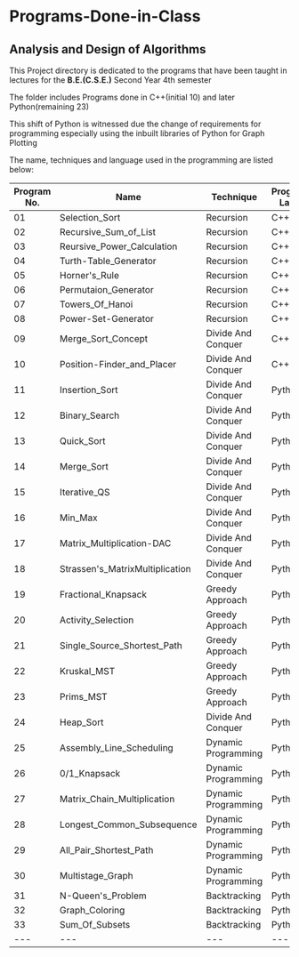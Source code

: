 # Programs-Done-in-Class
## Analysis and Design of Algorithms

<p> This Project directory is dedicated to the programs that have been taught in lectures for the <b>B.E.(C.S.E.)</b> Second Year 4th semester</p>

<p> The folder includes Programs done in C++(initial 10) and later Python(remaining 23)</p>
<p> This shift of Python is witnessed due the change of requirements for programming especially using the inbuilt libraries of Python for Graph Plotting</p>

<p> The name, techniques and language used in the programming are listed below:</p>


| Program No. | Name | Technique | Programming Language |
| --- | --- | --- | --- |
| 01 | Selection_Sort | Recursion | C++ |
| 02 | Recursive_Sum_of_List | Recursion | C++ |
| 03 | Reursive_Power_Calculation | Recursion | C++ |
| 04 | Turth-Table_Generator | Recursion | C++ |
| 05 | Horner's_Rule | Recursion | C++ |
| 06 | Permutaion_Generator | Recursion | C++ |
| 07 | Towers_Of_Hanoi | Recursion | C++ |
| 08 | Power-Set-Generator | Recursion | C++ |
| 09 | Merge_Sort_Concept | Divide And Conquer | C++ |
| 10 | Position-Finder_and_Placer | Divide And Conquer | C++ |
| 11 | Insertion_Sort | Divide And Conquer | Python |
| 12 | Binary_Search | Divide And Conquer | Python |
| 13 | Quick_Sort | Divide And Conquer | Python |
| 14 | Merge_Sort | Divide And Conquer | Python |
| 15 | Iterative_QS | Divide And Conquer | Python |
| 16 | Min_Max | Divide And Conquer | Python |
| 17 | Matrix_Multiplication-DAC | Divide And Conquer | Python |
| 18 | Strassen's_MatrixMultiplication | Divide And Conquer | Python |
| 19 | Fractional_Knapsack | Greedy Approach | Python |
| 20 | Activity_Selection |  Greedy Approach | Python |
| 21 | Single_Source_Shortest_Path |  Greedy Approach | Python |
| 22 | Kruskal_MST |  Greedy Approach | Python |
| 23 | Prims_MST |  Greedy Approach | Python |
| 24 | Heap_Sort | Divide And Conquer | Python |
| 25 | Assembly_Line_Scheduling | Dynamic Programming | Python |
| 26 | 0/1_Knapsack | Dynamic Programming | Python |
| 27 | Matrix_Chain_Multiplication | Dynamic Programming | Python |
| 28 | Longest_Common_Subsequence | Dynamic Programming | Python |
| 29 | All_Pair_Shortest_Path | Dynamic Programming | Python |
| 30 | Multistage_Graph | Dynamic Programming | Python |
| 31 | N-Queen's_Problem | Backtracking | Python |
| 32 | Graph_Coloring | Backtracking | Python |
| 33 | Sum_Of_Subsets | Backtracking | Python |
| --- | --- | --- | --- |
